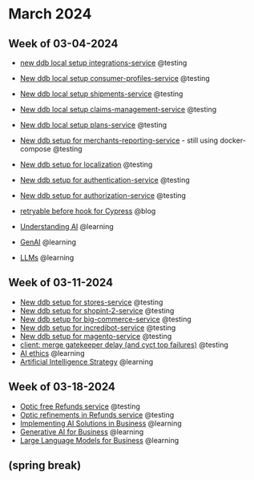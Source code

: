 # March 2024

## Week of 03-04-2024

- [new ddb local setup integrations-service](https://github.com/helloextend/integrations-service/pull/126) @testing

- [New ddb local setup consumer-profiles-service](https://github.com/helloextend/consumer-profiles-service/pull/337) @testing

- [New ddb local setup shipments-service](https://github.com/helloextend/shipments-service/pull/453/files) @testing

- [New ddb local setup claims-management-service](https://github.com/helloextend/claims-management-service/pull/652) @testing

- [New ddb local setup plans-service](https://github.com/helloextend/plans-service/pull/325) @testing

- [New ddb setup for merchants-reporting-service](https://github.com/helloextend/merchants-reporting-service/pull/289) - still using docker-compose @testing

- [New ddb setup for localization](https://github.com/helloextend/localization-service/pull/271) @testing

- [New ddb setup for authentication-service](https://github.com/helloextend/authentication-service/pull/1209) @testing

- [New ddb setup for authorization-service](https://github.com/helloextend/authorization-service/pull/1060) @testing

- [retryable before hook for Cypress](https://www.youtube.com/watch?v=g1oSBZ7vQTI) @blog

- [Understanding AI](https://app.datacamp.com/learn/courses/understanding-artificial-intelligence) @learning

- [GenAI](https://app.datacamp.com/learn/courses/generative-ai-concepts) @learning

- [LLMs](https://app.datacamp.com/learn/courses/large-language-models-llms-concepts) @learning

## Week of 03-11-2024

- [New ddb setup for stores-service](https://github.com/helloextend/stores-service/pull/436) @testing
- [New ddb setup for shopint-2-service](https://github.com/helloextend/shopint-2-service/pull/609) @testing
- [New ddb setup for big-commerce-service](https://github.com/helloextend/big-commerce-service/pull/505) @testing
- [New ddb setup for incredibot-service](https://github.com/helloextend/incredibot-service/pull/884) @testing
- [New ddb setup for magento-service](https://github.com/helloextend/magento-service/pull/438) @testing
- [client: merge gatekeeper delay (and cyct top failures)](https://github.com/helloextend/client/pull/7517) @testing
- [AI ethics](https://app.datacamp.com/learn/courses/ai-ethics) @learning
- [Artificial Intelligence Strategy](https://app.datacamp.com/learn/courses/artificial-intelligence-ai-strategy) @learning

## Week of 03-18-2024

- [Optic free Refunds service](https://github.com/helloextend/refunds-service/pull/536) @testing
- [Optic refinements in Refunds service](https://github.com/helloextend/refunds-service/pull/538) @testing
- [Implementing AI Solutions in Business](https://app.datacamp.com/learn/courses/implementing-ai-solutions-in-business) @learning
- [Generative AI for Business](https://app.datacamp.com/learn/courses/generative-ai-for-business) @learning
- [Large Language Models for Business](https://app.datacamp.com/learn/courses/large-language-models-for-business) @learning

## (spring break)
